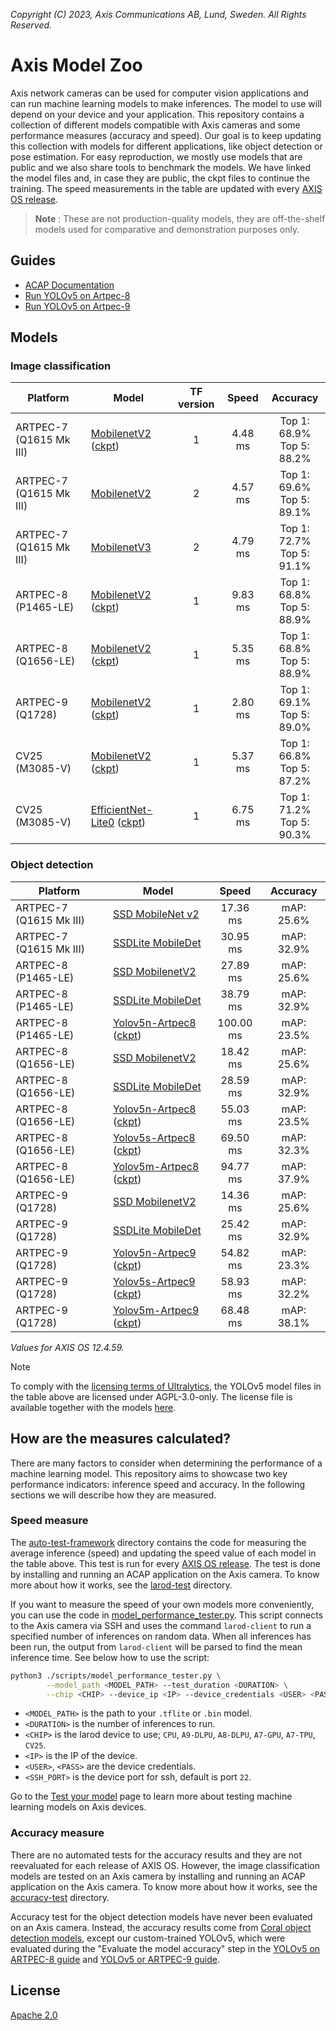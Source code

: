 *Copyright (C) 2023, Axis Communications AB, Lund, Sweden. All Rights Reserved.*

# Axis Model Zoo

Axis network cameras can be used for computer vision applications and can run machine learning models to make inferences. The model to use will depend on your device and your application. This repository contains a collection of different models compatible with Axis cameras and some performance measures (accuracy and speed). Our goal is to keep updating this collection with models for different applications, like object detection or pose estimation. For easy reproduction, we mostly use models that are public and we also share tools to benchmark the models. We have linked the model files and, in case they are public, the ckpt files to continue the training. The speed measurements in the table are updated with every [AXIS OS release](https://help.axis.com/axis-os-release-notes).

> **Note** : These are not production-quality models, they are off-the-shelf models used for comparative and demonstration purposes only.

## Guides

- [ACAP Documentation](https://axiscommunications.github.io/acap-documentation/)
- [Run YOLOv5 on Artpec-8](./docs/yolov5-on-artpec8.md)
- [Run YOLOv5 on Artpec-9](./docs/yolov5-on-artpec9.md)

## Models

### Image classification

| Platform | Model | TF version | Speed | Accuracy |
| ---------- | ---------- | :----------: | :----------: | :----------: |
| ARTPEC-7 (Q1615 Mk III) | [MobilenetV2](https://raw.githubusercontent.com/google-coral/test_data/master/mobilenet_v2_1.0_224_quant_edgetpu.tflite) ([ckpt](http://download.tensorflow.org/models/tflite_11_05_08/mobilenet_v2_1.0_224_quant.tgz)) | 1 | <!--A7_tf1_mnv2--> 4.48 ms <!--end_A7_tf1_mnv2--> | Top 1: 68.9% <br/> Top 5: 88.2% |
| ARTPEC-7 (Q1615 Mk III) | [MobilenetV2](https://raw.githubusercontent.com/google-coral/test_data/master/tf2_mobilenet_v2_1.0_224_ptq_edgetpu.tflite) | 2 | <!--A7_tf2_mnv2--> 4.57 ms <!--end_A7_tf2_mnv2--> | Top 1: 69.6% <br/> Top 5: 89.1%  |
| ARTPEC-7 (Q1615 Mk III) | [MobilenetV3](https://raw.githubusercontent.com/google-coral/test_data/master/tf2_mobilenet_v3_edgetpu_1.0_224_ptq_edgetpu.tflite) | 2 | <!--A7_tf2_mnv3--> 4.79 ms <!--end_A7_tf2_mnv3--> | Top 1: 72.7% <br/> Top 5: 91.1% |
| ARTPEC-8 (P1465-LE) | [MobilenetV2](https://raw.githubusercontent.com/google-coral/test_data/master/mobilenet_v2_1.0_224_quant.tflite) ([ckpt](http://download.tensorflow.org/models/tflite_11_05_08/mobilenet_v2_1.0_224_quant.tgz)) | 1  | <!--A8_P_tf1_mnv2--> 9.83 ms <!--end_A8_P_tf1_mnv2--> | Top 1: 68.8% <br/> Top 5: 88.9% |
| ARTPEC-8 (Q1656-LE)  | [MobilenetV2](https://raw.githubusercontent.com/google-coral/test_data/master/mobilenet_v2_1.0_224_quant.tflite) ([ckpt](http://download.tensorflow.org/models/tflite_11_05_08/mobilenet_v2_1.0_224_quant.tgz)) | 1  | <!--A8_tf1_mnv2--> 5.35 ms <!--end_A8_tf1_mnv2--> | Top 1: 68.8% <br/> Top 5: 88.9% |
| ARTPEC-9 (Q1728)  | [MobilenetV2](https://raw.githubusercontent.com/google-coral/test_data/master/mobilenet_v2_1.0_224_quant.tflite) ([ckpt](http://download.tensorflow.org/models/tflite_11_05_08/mobilenet_v2_1.0_224_quant.tgz)) | 1  | <!--A9_tf1_mnv2--> 2.80 ms <!--end_A9_tf1_mnv2--> | Top 1: 69.1% <br/> Top 5: 89.0% |
| CV25 (M3085-V) | [MobilenetV2](https://acap-ml-models.s3.amazonaws.com/mobilenet/mobilenet_v2_cv25_imagenet_224.bin) ([ckpt](http://download.tensorflow.org/models/tflite_11_05_08/mobilenet_v2_1.0_224_quant.tgz)) | 1  | <!--cv25_tf1_mnv2--> 5.37 ms <!--end_cv25_tf1_mnv2--> | Top 1: 66.8% <br/> Top 5: 87.2% |
| CV25 (M3085-V) | [EfficientNet-Lite0](https://acap-ml-models.s3.amazonaws.com/efficientnet/efficientnet-lite0_cv25_imagenet_300.bin) ([ckpt](https://storage.googleapis.com/cloud-tpu-checkpoints/efficientnet/lite/efficientnet-lite0.tar.gz)) | 1  | <!--cv25_tf1_ens--> 6.75 ms <!--end_cv25_tf1_ens--> | Top 1: 71.2% <br/> Top 5: 90.3% |

### Object detection

| Platform | Model  | Speed | Accuracy |
| ---------- | ---------- |  :----------: | :----------: |
| ARTPEC-7 (Q1615 Mk III) | [SSD MobileNet v2](https://raw.githubusercontent.com/google-coral/test_data/master/ssd_mobilenet_v2_coco_quant_postprocess_edgetpu.tflite)  | <!--A7_tf1_ssd_mnv2--> 17.36 ms <!--end_A7_tf1_ssd_mnv2--> | mAP: 25.6% |
| ARTPEC-7 (Q1615 Mk III) | [SSDLite MobileDet](https://raw.githubusercontent.com/google-coral/test_data/master/ssdlite_mobiledet_coco_qat_postprocess_edgetpu.tflite)  | <!--A7_tf1_ssd_md--> 30.95 ms <!--end_A7_tf1_ssd_md--> | mAP: 32.9% |
| ARTPEC-8 (P1465-LE) | [SSD MobilenetV2](https://raw.githubusercontent.com/google-coral/test_data/master/ssd_mobilenet_v2_coco_quant_postprocess.tflite)  | <!--A8_P_tf1_ssd_mnv2--> 27.89 ms <!--end_A8_P_tf1_ssd_mnv2--> | mAP: 25.6% |
| ARTPEC-8 (P1465-LE) | [SSDLite MobileDet](https://raw.githubusercontent.com/google-coral/test_data/master/ssdlite_mobiledet_coco_qat_postprocess.tflite)  | <!--A8_P_tf1_ssd_md--> 38.79 ms <!--end_A8_P_tf1_ssd_md--> | mAP: 32.9% |
| ARTPEC-8 (P1465-LE)  | [Yolov5n-Artpec8](https://acap-ml-models.s3.amazonaws.com/yolov5/yolov5n_artpec8_coco_640.tflite) ([ckpt](https://acap-ml-models.s3.amazonaws.com/yolov5/yolov5n_artpec8_coco_640.pt))  | <!--A8_P_yolov5n--> 100.00 ms <!--end_A8_P_yolov5n--> | mAP: 23.5% |
| ARTPEC-8 (Q1656-LE)  | [SSD MobilenetV2](https://raw.githubusercontent.com/google-coral/test_data/master/ssd_mobilenet_v2_coco_quant_postprocess.tflite)  | <!--A8_Q_tf1_ssd_mnv2--> 18.42 ms <!--end_A8_Q_tf1_ssd_mnv2--> | mAP: 25.6% |
| ARTPEC-8 (Q1656-LE)  | [SSDLite MobileDet](https://raw.githubusercontent.com/google-coral/test_data/master/ssdlite_mobiledet_coco_qat_postprocess.tflite)  | <!--A8_Q_tf1_ssd_md--> 28.59 ms <!--end_A8_Q_tf1_ssd_md--> | mAP: 32.9%  |
| ARTPEC-8 (Q1656-LE)  | [Yolov5n-Artpec8](https://acap-ml-models.s3.amazonaws.com/yolov5/yolov5n_artpec8_coco_640.tflite) ([ckpt](https://acap-ml-models.s3.amazonaws.com/yolov5/yolov5n_artpec8_coco_640.pt))  | <!--A8_Q_yolov5n--> 55.03 ms <!--end_A8_Q_yolov5n--> | mAP: 23.5%  |
| ARTPEC-8 (Q1656-LE)  | [Yolov5s-Artpec8](https://acap-ml-models.s3.amazonaws.com/yolov5/yolov5s_artpec8_coco_640.tflite) ([ckpt](https://acap-ml-models.s3.amazonaws.com/yolov5/yolov5s_artpec8_coco_640.pt))  | <!--A8_Q_yolov5s--> 69.50 ms <!--end_A8_Q_yolov5s--> | mAP: 32.3%  |
| ARTPEC-8 (Q1656-LE)  | [Yolov5m-Artpec8](https://acap-ml-models.s3.amazonaws.com/yolov5/yolov5m_artpec8_coco_640.tflite) ([ckpt](https://acap-ml-models.s3.amazonaws.com/yolov5/yolov5m_artpec8_coco_640.pt))  | <!--A8_Q_yolov5m--> 94.77 ms <!--end_A8_Q_yolov5m--> | mAP: 37.9%  |
| ARTPEC-9 (Q1728)  | [SSD MobilenetV2](https://raw.githubusercontent.com/google-coral/test_data/master/ssd_mobilenet_v2_coco_quant_postprocess.tflite)  | <!--A9_tf1_ssd_mnv2--> 14.36 ms <!--end_A9_tf1_ssd_mnv2--> | mAP: 25.6% |
| ARTPEC-9 (Q1728)  | [SSDLite MobileDet](https://raw.githubusercontent.com/google-coral/test_data/master/ssdlite_mobiledet_coco_qat_postprocess.tflite)  | <!--A9_tf1_ssd_md--> 25.42 ms <!--end_A9_tf1_ssd_md--> | mAP: 32.9%  |
| ARTPEC-9 (Q1728)  | [Yolov5n-Artpec9](https://acap-ml-models.s3.amazonaws.com/yolov5/yolov5n_artpec9_coco_640.tflite) ([ckpt](https://acap-ml-models.s3.amazonaws.com/yolov5/yolov5n_artpec9_coco_640.pt))  | <!--A9_yolov5n--> 54.82 ms <!--end_A9_yolov5n--> | mAP: 23.3%  |
| ARTPEC-9 (Q1728)  | [Yolov5s-Artpec9](https://acap-ml-models.s3.amazonaws.com/yolov5/yolov5s_artpec9_coco_640.tflite) ([ckpt](https://acap-ml-models.s3.amazonaws.com/yolov5/yolov5s_artpec9_coco_640.pt))  | <!--A9_yolov5s--> 58.93 ms <!--end_A9_yolov5s--> | mAP: 32.2%  |
| ARTPEC-9 (Q1728)  | [Yolov5m-Artpec9](https://acap-ml-models.s3.amazonaws.com/yolov5/yolov5m_artpec9_coco_640.tflite) ([ckpt](https://acap-ml-models.s3.amazonaws.com/yolov5/yolov5m_artpec9_coco_640.pt))  | <!--A9_yolov5m--> 68.48 ms <!--end_A9_yolov5m--> | mAP: 38.1%  |

*Values for AXIS OS 12.4.59.*

> [!NOTE]
>
> To comply with the [licensing terms of Ultralytics](https://github.com/ultralytics/yolov5?tab=readme-ov-file#license),
> the YOLOv5 model files in the table above are licensed under AGPL-3.0-only. The license file is
> available together with the models
> [here](https://acap-ml-models.s3.amazonaws.com/yolov5/YOLOv5_LICENSE.txt).

## How are the measures calculated?

There are many factors to consider when determining the performance of a machine learning model.
This repository aims to showcase two key performance indicators: inference speed and accuracy. In
the following sections we will describe how they are measured.

### Speed measure

The [auto-test-framework](./scripts/auto-test-framework) directory contains the code for measuring
the average inference (speed) and updating the speed value of each model in the table above. This
test is run for every [AXIS OS release](https://help.axis.com/axis-os-release-notes). The test is
done by installing and running an ACAP application on the Axis camera. To know more about how it
works, see the [larod-test](./scripts/auto-test-framework/larod-test) directory.

If you want to measure the speed of your own models more conveniently, you can use the code in
[model_performance_tester.py](./scripts/model_performance_tester.py). This script connects to the
Axis camera via SSH and uses the command `larod-client` to run a specified number of inferences on
random data. When all inferences has been run, the output from `larod-client` will be parsed to find
the mean inference time. See below how to use the script:

```sh
python3 ./scripts/model_performance_tester.py \
        --model_path <MODEL_PATH> --test_duration <DURATION> \
        --chip <CHIP> --device_ip <IP> --device_credentials <USER> <PASS> --device_port <SSH_PORT>
```

- `<MODEL_PATH>` is the path to your `.tflite` or `.bin` model.
- `<DURATION>` is the number of inferences to run.
- `<CHIP>` is the larod device to use; `CPU`, `A9-DLPU`, `A8-DLPU`, `A7-GPU`, `A7-TPU`, `CV25`.
- `<IP>` is the IP of the device.
- `<USER>`, `<PASS>` are the device credentials.
- `<SSH_PORT>` is the device port for ssh, default is port `22`.

Go to the
[Test your model](https://developer.axis.com/computer-vision/computer-vision-on-device/test-your-model/)
page to learn more about testing machine learning models on Axis devices.

### Accuracy measure

There are no automated tests for the accuracy results and they are not reevaluated for each release
of AXIS OS. However, the image classification models are tested on an Axis camera by installing and
running an ACAP application on the Axis camera. To know more about how it works, see the
[accuracy-test](./scripts/accuracy-test/) directory.

Accuracy test for the object detection models have never been evaluated on an Axis camera. Instead,
the accuracy results come from
[Coral object detection models](https://coral.ai/models/object-detection/), except our
custom-trained YOLOv5, which were evaluated during the "Evaluate the model accuracy" step in the
[YOLOv5 on ARTPEC-8 guide](docs/yolov5-on-artpec8.md) and
[YOLOv5 or ARTPEC-9 guide](docs/yolov5-on-artpec9.md).

## License

[Apache 2.0](./LICENSE)
